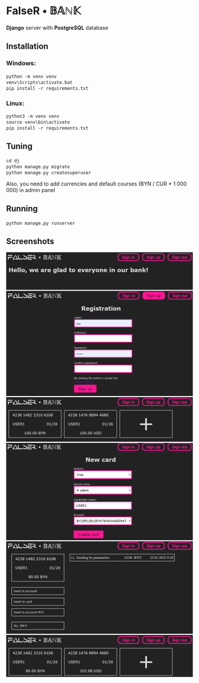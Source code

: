 # FalseR • 𝔹𝔸ℕ𝕂

**Django** server with **PostgreSQL** database

## Installation

### Windows:

```shell
python -m venv venv
venv\Scripts\activate.bat
pip install -r requirements.txt
```

### Linux:

```shell
python3 -m venv venv
source venv\bin\activate
pip install -r requirements.txt
```

## Tuning
```shell
cd dj
python manage.py migrate
python manage.py createsuperuser
```
Also, you need to add currencies and default courses (BYN / CUR * 1 000 000) in admin panel

## Running

```shell
python manage.py runserver
```

## Screenshots

![alt text](materials/screenshots/img.png "Main Window")
![alt text](materials/screenshots/img_1.png "Registration window")
![alt text](materials/screenshots/img_2.png "Cards")
![alt text](materials/screenshots/img_3.png "Creating card")
![alt text](materials/screenshots/img_4.png "Card page")
![alt text](materials/screenshots/img_5.png "Result")
